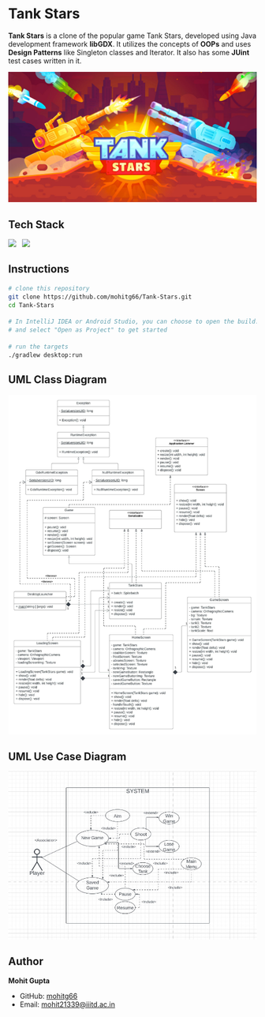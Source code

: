 # Tank Stars
**Tank Stars** is a clone of the popular game Tank Stars, developed using Java development framework **libGDX**.
It utilizes the concepts of **OOPs** and uses **Design Patterns** like Singleton classes and Iterator. It also has some **JUint** test cases written in it.

<img src="Tank Stars/assets/Loading Screen 1.jpg">

## Tech Stack

<img height="50px" src="https://cdn.svgporn.com/logos/java.svg"> &nbsp; <img height="50px" src="https://happycoding.io/tutorials/libgdx/images/libgdx-1.png">


## Instructions

```bash
# clone this repository
git clone https://github.com/mohitg66/Tank-Stars.git
cd Tank-Stars

# In IntelliJ IDEA or Android Studio, you can choose to open the build.gradle file
# and select "Open as Project" to get started

# run the targets
./gradlew desktop:run
```


## UML Class Diagram
<img src="UML Class diagram.jpeg">


## UML Use Case Diagram
<img src="UML Use-case diagram.jpeg">


## Author

**Mohit Gupta**

- GitHub: [mohitg66](https://github.com/mohitg66/)
- Email: [mohit21339@iiitd.ac.in](mailto:mohit21339@iiitd.ac.in)

